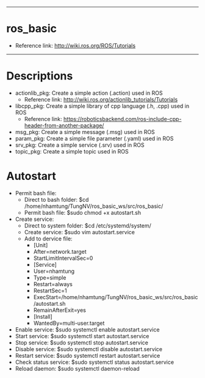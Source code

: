 ----------------------------------------------------------------------------------------------
# ros_basic
- Reference link: http://wiki.ros.org/ROS/Tutorials

----------------------------------------------------------------------------------------------
# Descriptions
- actionlib_pkg: Create a simple action (.action) used in ROS
    + Reference link: http://wiki.ros.org/actionlib_tutorials/Tutorials
- libcpp_pkg: Create a simple library of cpp language (.h, .cpp) used in ROS
    + Reference link: https://roboticsbackend.com/ros-include-cpp-header-from-another-package/
- msg_pkg: Create a simple message (.msg) used in ROS
- param_pkg: Create a simple file parameter (.yaml) used in ROS
- srv_pkg: Create a simple service (.srv) used in ROS
- topic_pkg: Create a simple topic used in ROS

# Autostart
- Permit bash file:
    + Direct to bash folder: $cd /home/nhamtung/TungNV/ros_basic_ws/src/ros_basic/
    + Permit bash file: $sudo chmod +x autostart.sh
- Create service:
    + Direct to system folder: $cd /etc/systemd/system/
    + Create service: $sudo vim autostart.service
    + Add to dervice file:
        + [Unit]
        + After=network.target
        + StartLimitIntervalSec=0
        + [Service]
        + User=nhamtung
        + Type=simple
        + Restart=always
        + RestartSec=1
        + ExecStart=/home/nhamtung/TungNV/ros_basic_ws/src/ros_basic/autostart.sh
        + RemainAfterExit=yes
        + [Install]
        + WantedBy=multi-user.target
- Enable service: $sudo systemctl enable autostart.service
- Start service: $sudo systemctl start autostart.service
- Stop service: $sudo systemctl stop autostart.service
- Disable service: $sudo systemctl disable autostart.service
- Restart service: $sudo systemctl restart autostart.service
- Check status service: $sudo systemctl status autostart.service
- Reload daemon: $sudo systemctl daemon-reload